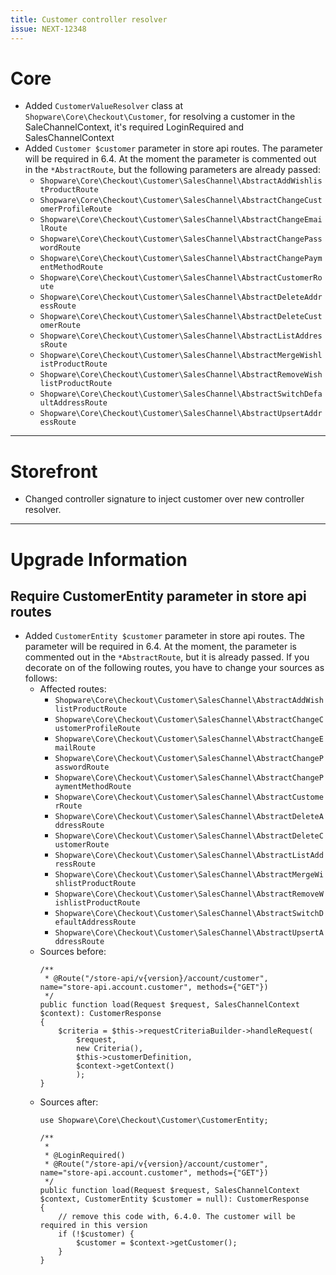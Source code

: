 ```yaml
---
title: Customer controller resolver
issue: NEXT-12348
---
```

# Core
* Added `CustomerValueResolver` class at `Shopware\Core\Checkout\Customer`, for resolving a customer in the SaleChannelContext, it's required LoginRequired and SalesChannelContext
* Added `Customer $customer` parameter in store api routes. The parameter will be required in 6.4. At the moment the parameter is commented out in the `*AbstractRoute`, but the following parameters are already passed:
    * `Shopware\Core\Checkout\Customer\SalesChannel\AbstractAddWishlistProductRoute`
    * `Shopware\Core\Checkout\Customer\SalesChannel\AbstractChangeCustomerProfileRoute`
    * `Shopware\Core\Checkout\Customer\SalesChannel\AbstractChangeEmailRoute`
    * `Shopware\Core\Checkout\Customer\SalesChannel\AbstractChangePasswordRoute`
    * `Shopware\Core\Checkout\Customer\SalesChannel\AbstractChangePaymentMethodRoute`
    * `Shopware\Core\Checkout\Customer\SalesChannel\AbstractCustomerRoute`
    * `Shopware\Core\Checkout\Customer\SalesChannel\AbstractDeleteAddressRoute`
    * `Shopware\Core\Checkout\Customer\SalesChannel\AbstractDeleteCustomerRoute`
    * `Shopware\Core\Checkout\Customer\SalesChannel\AbstractListAddressRoute`
    * `Shopware\Core\Checkout\Customer\SalesChannel\AbstractMergeWishlistProductRoute`
    * `Shopware\Core\Checkout\Customer\SalesChannel\AbstractRemoveWishlistProductRoute`
    * `Shopware\Core\Checkout\Customer\SalesChannel\AbstractSwitchDefaultAddressRoute`
    * `Shopware\Core\Checkout\Customer\SalesChannel\AbstractUpsertAddressRoute`
___
# Storefront
* Changed controller signature to inject customer over new controller resolver.
___
# Upgrade Information

## Require CustomerEntity parameter in store api routes

* Added `CustomerEntity $customer` parameter in store api routes. The parameter will be required in 6.4. At the moment, the parameter is commented out in the `*AbstractRoute`, but it is already passed. If you decorate on of the following routes, you have to change your sources as follows:
    * Affected routes:
        * `Shopware\Core\Checkout\Customer\SalesChannel\AbstractAddWishlistProductRoute`
        * `Shopware\Core\Checkout\Customer\SalesChannel\AbstractChangeCustomerProfileRoute`
        * `Shopware\Core\Checkout\Customer\SalesChannel\AbstractChangeEmailRoute`
        * `Shopware\Core\Checkout\Customer\SalesChannel\AbstractChangePasswordRoute`
        * `Shopware\Core\Checkout\Customer\SalesChannel\AbstractChangePaymentMethodRoute`
        * `Shopware\Core\Checkout\Customer\SalesChannel\AbstractCustomerRoute`
        * `Shopware\Core\Checkout\Customer\SalesChannel\AbstractDeleteAddressRoute`
        * `Shopware\Core\Checkout\Customer\SalesChannel\AbstractDeleteCustomerRoute`
        * `Shopware\Core\Checkout\Customer\SalesChannel\AbstractListAddressRoute`
        * `Shopware\Core\Checkout\Customer\SalesChannel\AbstractMergeWishlistProductRoute`
        * `Shopware\Core\Checkout\Customer\SalesChannel\AbstractRemoveWishlistProductRoute`
        * `Shopware\Core\Checkout\Customer\SalesChannel\AbstractSwitchDefaultAddressRoute`
        * `Shopware\Core\Checkout\Customer\SalesChannel\AbstractUpsertAddressRoute`
    * Sources before:
        ```
        /**
         * @Route("/store-api/v{version}/account/customer", name="store-api.account.customer", methods={"GET"})
         */
        public function load(Request $request, SalesChannelContext $context): CustomerResponse
        {
            $criteria = $this->requestCriteriaBuilder->handleRequest(
                $request,
                new Criteria(),
                $this->customerDefinition,
                $context->getContext()
                );
        }      
        ```
    * Sources after:
        ```
        use Shopware\Core\Checkout\Customer\CustomerEntity;

        /**
         * 
         * @LoginRequired()
         * @Route("/store-api/v{version}/account/customer", name="store-api.account.customer", methods={"GET"})
         */
        public function load(Request $request, SalesChannelContext $context, CustomerEntity $customer = null): CustomerResponse
        {
            // remove this code with, 6.4.0. The customer will be required in this version
            if (!$customer) {
                $customer = $context->getCustomer();
            }
        }
        ```
